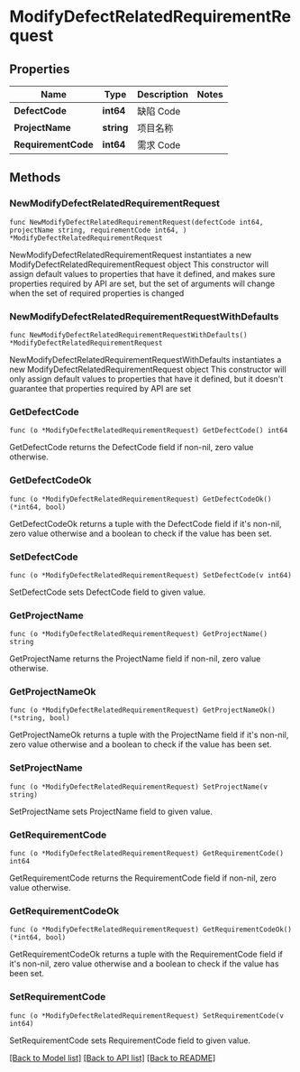 # ModifyDefectRelatedRequirementRequest

## Properties

Name | Type | Description | Notes
------------ | ------------- | ------------- | -------------
**DefectCode** | **int64** | 缺陷 Code | 
**ProjectName** | **string** | 项目名称 | 
**RequirementCode** | **int64** | 需求 Code | 

## Methods

### NewModifyDefectRelatedRequirementRequest

`func NewModifyDefectRelatedRequirementRequest(defectCode int64, projectName string, requirementCode int64, ) *ModifyDefectRelatedRequirementRequest`

NewModifyDefectRelatedRequirementRequest instantiates a new ModifyDefectRelatedRequirementRequest object
This constructor will assign default values to properties that have it defined,
and makes sure properties required by API are set, but the set of arguments
will change when the set of required properties is changed

### NewModifyDefectRelatedRequirementRequestWithDefaults

`func NewModifyDefectRelatedRequirementRequestWithDefaults() *ModifyDefectRelatedRequirementRequest`

NewModifyDefectRelatedRequirementRequestWithDefaults instantiates a new ModifyDefectRelatedRequirementRequest object
This constructor will only assign default values to properties that have it defined,
but it doesn't guarantee that properties required by API are set

### GetDefectCode

`func (o *ModifyDefectRelatedRequirementRequest) GetDefectCode() int64`

GetDefectCode returns the DefectCode field if non-nil, zero value otherwise.

### GetDefectCodeOk

`func (o *ModifyDefectRelatedRequirementRequest) GetDefectCodeOk() (*int64, bool)`

GetDefectCodeOk returns a tuple with the DefectCode field if it's non-nil, zero value otherwise
and a boolean to check if the value has been set.

### SetDefectCode

`func (o *ModifyDefectRelatedRequirementRequest) SetDefectCode(v int64)`

SetDefectCode sets DefectCode field to given value.


### GetProjectName

`func (o *ModifyDefectRelatedRequirementRequest) GetProjectName() string`

GetProjectName returns the ProjectName field if non-nil, zero value otherwise.

### GetProjectNameOk

`func (o *ModifyDefectRelatedRequirementRequest) GetProjectNameOk() (*string, bool)`

GetProjectNameOk returns a tuple with the ProjectName field if it's non-nil, zero value otherwise
and a boolean to check if the value has been set.

### SetProjectName

`func (o *ModifyDefectRelatedRequirementRequest) SetProjectName(v string)`

SetProjectName sets ProjectName field to given value.


### GetRequirementCode

`func (o *ModifyDefectRelatedRequirementRequest) GetRequirementCode() int64`

GetRequirementCode returns the RequirementCode field if non-nil, zero value otherwise.

### GetRequirementCodeOk

`func (o *ModifyDefectRelatedRequirementRequest) GetRequirementCodeOk() (*int64, bool)`

GetRequirementCodeOk returns a tuple with the RequirementCode field if it's non-nil, zero value otherwise
and a boolean to check if the value has been set.

### SetRequirementCode

`func (o *ModifyDefectRelatedRequirementRequest) SetRequirementCode(v int64)`

SetRequirementCode sets RequirementCode field to given value.



[[Back to Model list]](../README.md#documentation-for-models) [[Back to API list]](../README.md#documentation-for-api-endpoints) [[Back to README]](../README.md)


